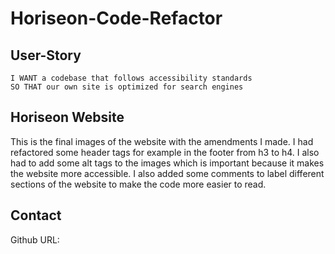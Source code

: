 # Horiseon-Code-Refactor

## User-Story

```AS A marketing agency
I WANT a codebase that follows accessibility standards
SO THAT our own site is optimized for search engines
```

## Horiseon Website

This is the final images of the website with the amendments I made. I had refactored some header tags for example in the footer from h3 to h4. I also had to add some alt tags to the images which is important because it makes the website more accessible. I also added some comments to label different sections of the website to make the code more easier to read.

## Contact

Github URL:
